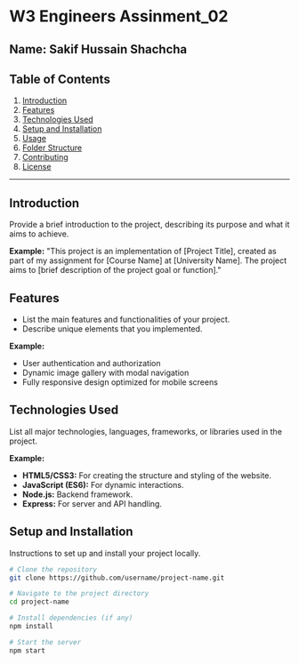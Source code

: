 # W3 Engineers Assinment_02
## Name: Sakif Hussain Shachcha 

## Table of Contents
1. [Introduction](#introduction)
2. [Features](#features)
3. [Technologies Used](#technologies-used)
4. [Setup and Installation](#setup-and-installation)
5. [Usage](#usage)
6. [Folder Structure](#folder-structure)
7. [Contributing](#contributing)
8. [License](#license)

---

## Introduction
Provide a brief introduction to the project, describing its purpose and what it aims to achieve.

**Example:**
"This project is an implementation of [Project Title], created as part of my assignment for [Course Name] at [University Name]. The project aims to [brief description of the project goal or function]."

## Features
- List the main features and functionalities of your project.
- Describe unique elements that you implemented.

**Example:**
- User authentication and authorization
- Dynamic image gallery with modal navigation
- Fully responsive design optimized for mobile screens

## Technologies Used
List all major technologies, languages, frameworks, or libraries used in the project.

**Example:**
- **HTML5/CSS3:** For creating the structure and styling of the website.
- **JavaScript (ES6):** For dynamic interactions.
- **Node.js:** Backend framework.
- **Express:** For server and API handling.

## Setup and Installation
Instructions to set up and install your project locally. 

```bash
# Clone the repository
git clone https://github.com/username/project-name.git

# Navigate to the project directory
cd project-name

# Install dependencies (if any)
npm install

# Start the server
npm start
